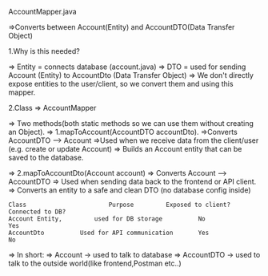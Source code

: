 AccountMapper.java

=>Converts between Account(Entity) and AccountDTO(Data Transfer Object)

1.Why is this needed?

=> Entity = connects database (account.java)
=> DTO = used for sending Account (Entity) to AccountDto (Data Transfer Object)
=> We don't directly expose entities to the user/client, so we convert them and using this mapper.

2.Class => AccountMapper

=> Two methods(both static methods so we can use them without creating an Object).
=> 1.mapToAccount(AccountDTO accountDto).
    =>Converts AccountDTO --> Account
    =>Used when we receive data from the client/user (e.g. create or update Account)
    => Builds an Account entity that can be saved to the database.

=> 2.mapToAccountDto(Account account)
    => Converts Account --> AccountDTO
    => Used when sending data back to the frontend or API client.
    => Converts an entity to a safe and clean DTO (no database config inside)

    Class	                    Purpose	        Exposed to client?	        Connected to DB?
    Account	Entity,         used for DB storage	         No	                 Yes
    AccountDto	        Used for API communication	     Yes	              No

=> In short:
    => Account -> used to talk to database
    => AccountDTO -> used to talk to the outside world(like frontend,Postman etc..)

